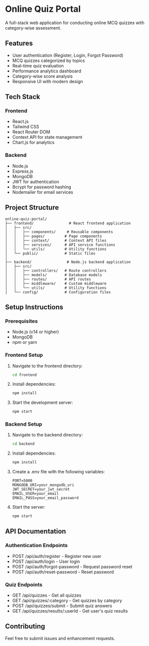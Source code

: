 # Online Quiz Portal

A full-stack web application for conducting online MCQ quizzes with category-wise assessment.

## Features

- User authentication (Register, Login, Forgot Password)
- MCQ quizzes categorized by topics
- Real-time quiz evaluation
- Performance analytics dashboard
- Category-wise score analysis
- Responsive UI with modern design

## Tech Stack

### Frontend
- React.js
- Tailwind CSS
- React Router DOM
- Context API for state management
- Chart.js for analytics

### Backend
- Node.js
- Express.js
- MongoDB
- JWT for authentication
- Bcrypt for password hashing
- Nodemailer for email services

## Project Structure

```
online-quiz-portal/
├── frontend/                # React frontend application
│   ├── src/
│   │   ├── components/     # Reusable components
│   │   ├── pages/         # Page components
│   │   ├── context/       # Context API files
│   │   ├── services/      # API service functions
│   │   └── utils/         # Utility functions
│   └── public/            # Static files
│
├── backend/                # Node.js backend application
│   ├── src/
│   │   ├── controllers/   # Route controllers
│   │   ├── models/        # Database models
│   │   ├── routes/        # API routes
│   │   ├── middleware/    # Custom middleware
│   │   └── utils/         # Utility functions
│   └── config/            # Configuration files
```

## Setup Instructions

### Prerequisites
- Node.js (v14 or higher)
- MongoDB
- npm or yarn

### Frontend Setup
1. Navigate to the frontend directory:
   ```bash
   cd frontend
   ```
2. Install dependencies:
   ```bash
   npm install
   ```
3. Start the development server:
   ```bash
   npm start
   ```

### Backend Setup
1. Navigate to the backend directory:
   ```bash
   cd backend
   ```
2. Install dependencies:
   ```bash
   npm install
   ```
3. Create a .env file with the following variables:
   ```
   PORT=5000
   MONGODB_URI=your_mongodb_uri
   JWT_SECRET=your_jwt_secret
   EMAIL_USER=your_email
   EMAIL_PASS=your_email_password
   ```
4. Start the server:
   ```bash
   npm start
   ```

## API Documentation

### Authentication Endpoints
- POST /api/auth/register - Register new user
- POST /api/auth/login - User login
- POST /api/auth/forgot-password - Request password reset
- POST /api/auth/reset-password - Reset password

### Quiz Endpoints
- GET /api/quizzes - Get all quizzes
- GET /api/quizzes/:category - Get quizzes by category
- POST /api/quizzes/submit - Submit quiz answers
- GET /api/quizzes/results/:userId - Get user's quiz results

## Contributing
Feel free to submit issues and enhancement requests. 